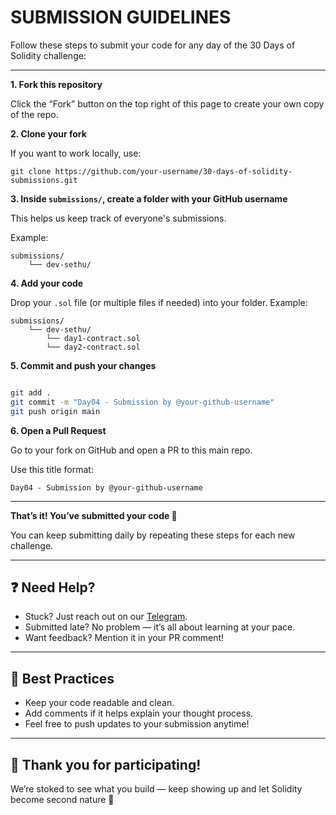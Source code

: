 # **SUBMISSION GUIDELINES**

Follow these steps to submit your code for any day of the 30 Days of Solidity challenge:

---

**1. Fork this repository**

Click the “Fork” button on the top right of this page to create your own copy of the repo.

**2. Clone your fork**

If you want to work locally, use:

`git clone https://github.com/your-username/30-days-of-solidity-submissions.git`

**3. Inside `submissions/`, create a folder with your GitHub username**

This helps us keep track of everyone's submissions.

Example:

```
submissions/
    └── dev-sethu/
```

**4. Add your code**

Drop your `.sol` file (or multiple files if needed) into your folder.
Example:

```
submissions/
    └── dev-sethu/
        └── day1-contract.sol
        └── day2-contract.sol

```

**5. Commit and push your changes**

```bash

git add .
git commit -m "Day04 - Submission by @your-github-username"
git push origin main

```

**6. Open a Pull Request**

Go to your fork on GitHub and open a PR to this main repo.

Use this title format:

`Day04 - Submission by @your-github-username`

---

**That’s it! You’ve submitted your code 🎉**

You can keep submitting daily by repeating these steps for each new challenge.

---

## ❓ Need Help?

- Stuck? Just reach out on our [Telegram](https://t.me/+lnaaqX_ctkMxYzA1).
- Submitted late? No problem — it’s all about learning at your pace.
- Want feedback? Mention it in your PR comment!

---

## 🧠 Best Practices

- Keep your code readable and clean.
- Add comments if it helps explain your thought process.
- Feel free to push updates to your submission anytime!

---

## 🫶 Thank you for participating!

We’re stoked to see what you build — keep showing up and let Solidity become second nature 💚

